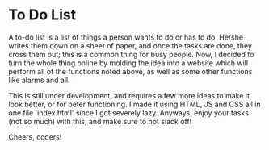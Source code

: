 # To Do List

A to-do list is a list of things a person wants to do or has to do. He/she writes them down on a sheet of paper, and once the tasks are done, they cross them out; this is a common thing for busy people.
Now, I decided to turn the whole thing online by molding the idea into a website which will perform all of the functions noted above, as well as some other functions like alarms and all.

This is still under development, and requires a few more ideas to make it look better, or for beter functioning. I made it using HTML, JS and CSS all in one file 'index.html' since I got severely lazy.
Anyways, enjoy your tasks (not so much) with this, and make sure to not slack off!

Cheers, coders!
